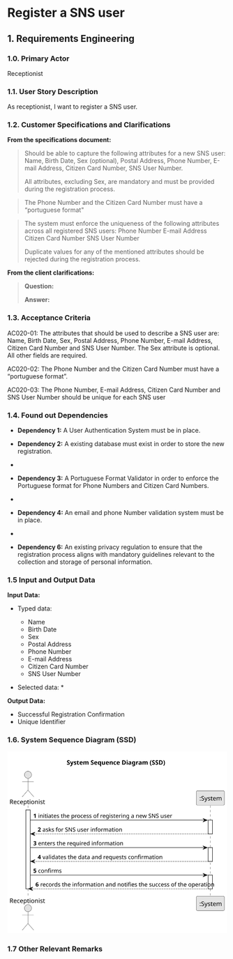 # Register a SNS user

## 1. Requirements Engineering

### 1.0. Primary Actor
Receptionist

### 1.1. User Story Description
As receptionist, I want to register a SNS user.

### 1.2. Customer Specifications and Clarifications
**From the specifications document:**

> Should be able to capture the following attributes for a new SNS user:
        Name,
        Birth Date,
        Sex (optional),
        Postal Address,
        Phone Number,
        E-mail Address,
        Citizen Card Number,
        SNS User Number.
> 
>All attributes, excluding Sex, are mandatory and must be provided during the registration process.

> The Phone Number and the Citizen Card Number must have a “portuguese
format"

>The system must enforce the uniqueness of the following attributes across all registered SNS users:
        Phone Number
        E-mail Address
        Citizen Card Number
        SNS User Number 
>
>Duplicate values for any of the mentioned attributes should be rejected during the registration process.

**From the client clarifications:**

> **Question:**
>
> **Answer:**
>


### 1.3. Acceptance Criteria

AC020-01: The attributes that should be used to describe a SNS user are: Name, Birth Date,
Sex, Postal Address, Phone Number, E-mail Address, Citizen Card Number and
SNS User Number. The Sex attribute is optional. All other fields are required.

AC020-02: The Phone Number and the Citizen Card Number must have a “portuguese
format”.

AC020-03: The Phone Number, E-mail Address, Citizen Card Number and SNS User Number
should be unique for each SNS user


### 1.4. Found out Dependencies
* **Dependency 1:** A User Authentication System must be in place.

* **Dependency 2:** A existing database must exist in order to store the new registration.
*
* **Dependency 3:** A Portuguese Format Validator in order to enforce the Portuguese format for Phone Numbers and Citizen Card Numbers.
* 
* **Dependency 4:** An email and phone Number validation system must be in place.
* 
* **Dependency 6:** An existing privacy regulation to ensure that the registration process aligns with mandatory guidelines relevant to the collection and storage of personal information.

### 1.5 Input and Output Data
**Input Data:**

* Typed data:
  * Name
  * Birth Date
  * Sex
  * Postal Address
  * Phone Number
  * E-mail Address
  * Citizen Card Number
  * SNS User Number
  
  
* Selected data:
    *

**Output Data:**

* Successful Registration Confirmation
* Unique Identifier


### 1.6. System Sequence Diagram (SSD)
![US020-SSD.svg](puml%2Fsvg%2FUS020-SSD.svg)

### 1.7 Other Relevant Remarks
